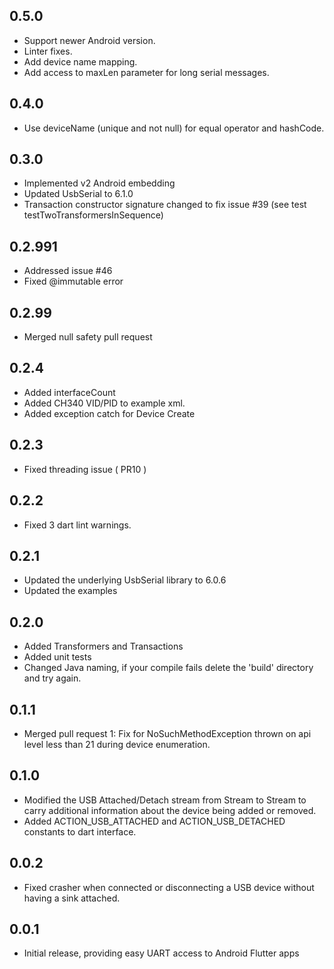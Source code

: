 ## 0.5.0
* Support newer Android version.
* Linter fixes.
* Add device name mapping.
* Add access to maxLen parameter for long serial messages.

## 0.4.0
* Use deviceName (unique and not null) for equal operator and hashCode.

## 0.3.0

* Implemented v2 Android embedding
* Updated UsbSerial to 6.1.0
* Transaction constructor signature changed to fix issue #39 (see test testTwoTransformersInSequence)

## 0.2.991

* Addressed issue #46
* Fixed @immutable error

## 0.2.99

* Merged null safety pull request

## 0.2.4

* Added interfaceCount
* Added CH340 VID/PID to example xml.
* Added exception catch for Device Create

## 0.2.3

* Fixed threading issue ( PR10 )

## 0.2.2

* Fixed 3 dart lint warnings.

## 0.2.1

* Updated the underlying UsbSerial library to 6.0.6
* Updated the examples

## 0.2.0

* Added Transformers and Transactions
* Added unit tests
* Changed Java naming, if your compile fails delete the 'build' directory and try again.

## 0.1.1

* Merged pull request 1: Fix for NoSuchMethodException thrown on api level less than 21
  during device enumeration.

## 0.1.0

* Modified the USB Attached/Detach stream from Stream<String> to Stream<UsbEvent> to
  carry additional information about the device being added or removed.
* Added ACTION_USB_ATTACHED and ACTION_USB_DETACHED constants to dart interface.

## 0.0.2

* Fixed crasher when connected or disconnecting a USB device without having
  a sink attached.

## 0.0.1

* Initial release, providing easy UART access to Android Flutter apps